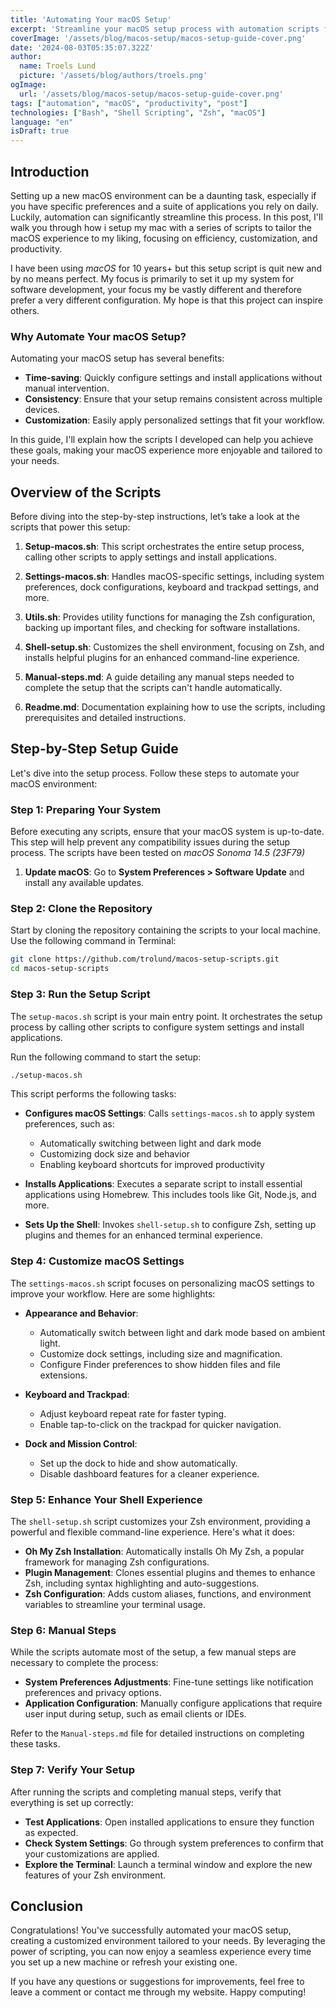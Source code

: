 ```yaml
---
title: 'Automating Your macOS Setup'
excerpt: 'Streamline your macOS setup process with automation scripts for system customization and enhanced productivity.'
coverImage: '/assets/blog/macos-setup/macos-setup-guide-cover.png'
date: '2024-08-03T05:35:07.322Z'
author:
  name: Troels Lund
  picture: '/assets/blog/authors/troels.png'
ogImage:
  url: '/assets/blog/macos-setup/macos-setup-guide-cover.png'
tags: ["automation", "macOS", "productivity", "post"]
technologies: ["Bash", "Shell Scripting", "Zsh", "macOS"]
language: "en"
isDraft: true
---
```


## Introduction

Setting up a new macOS environment can be a daunting task, especially if you have specific preferences and a suite of applications you rely on daily. Luckily, automation can significantly streamline this process. In this post, I'll walk you through how i setup my mac with a series of scripts to tailor the macOS experience to my liking, focusing on efficiency, customization, and productivity.

I have been using *macOS* for 10 years+ but this setup script is quit new and by no means perfect. My focus is primarily to set it up my system for software development, your focus my be vastly different and therefore prefer a very different configuration. My hope is that this project can inspire others.

### Why Automate Your macOS Setup?

Automating your macOS setup has several benefits:

- **Time-saving**: Quickly configure settings and install applications without manual intervention.
- **Consistency**: Ensure that your setup remains consistent across multiple devices.
- **Customization**: Easily apply personalized settings that fit your workflow.

In this guide, I'll explain how the scripts I developed can help you achieve these goals, making your macOS experience more enjoyable and tailored to your needs.

## Overview of the Scripts

Before diving into the step-by-step instructions, let’s take a look at the scripts that power this setup:

1. **Setup-macos.sh**: This script orchestrates the entire setup process, calling other scripts to apply settings and install applications.

2. **Settings-macos.sh**: Handles macOS-specific settings, including system preferences, dock configurations, keyboard and trackpad settings, and more.

3. **Utils.sh**: Provides utility functions for managing the Zsh configuration, backing up important files, and checking for software installations.

4. **Shell-setup.sh**: Customizes the shell environment, focusing on Zsh, and installs helpful plugins for an enhanced command-line experience.

5. **Manual-steps.md**: A guide detailing any manual steps needed to complete the setup that the scripts can't handle automatically.

6. **Readme.md**: Documentation explaining how to use the scripts, including prerequisites and detailed instructions.

## Step-by-Step Setup Guide

Let's dive into the setup process. Follow these steps to automate your macOS environment:

### Step 1: Preparing Your System

Before executing any scripts, ensure that your macOS system is up-to-date. This step will help prevent any compatibility issues during the setup process. The scripts have been tested on *macOS Sonoma 14.5 (23F79)*

1. **Update macOS**: Go to **System Preferences > Software Update** and install any available updates.

### Step 2: Clone the Repository

Start by cloning the repository containing the scripts to your local machine. Use the following command in Terminal:

```bash
git clone https://github.com/trolund/macos-setup-scripts.git
cd macos-setup-scripts
```

### Step 3: Run the Setup Script

The `setup-macos.sh` script is your main entry point. It orchestrates the setup process by calling other scripts to configure system settings and install applications.

Run the following command to start the setup:

```bash
./setup-macos.sh
```

This script performs the following tasks:

- **Configures macOS Settings**: Calls `settings-macos.sh` to apply system preferences, such as:

  - Automatically switching between light and dark mode
  - Customizing dock size and behavior
  - Enabling keyboard shortcuts for improved productivity

- **Installs Applications**: Executes a separate script to install essential applications using Homebrew. This includes tools like Git, Node.js, and more.
- **Sets Up the Shell**: Invokes `shell-setup.sh` to configure Zsh, setting up plugins and themes for an enhanced terminal experience.

### Step 4: Customize macOS Settings

The `settings-macos.sh` script focuses on personalizing macOS settings to improve your workflow. Here are some highlights:

- **Appearance and Behavior**:
  - Automatically switch between light and dark mode based on ambient light.
  - Customize dock settings, including size and magnification.
  - Configure Finder preferences to show hidden files and file extensions.

- **Keyboard and Trackpad**:
  - Adjust keyboard repeat rate for faster typing.
  - Enable tap-to-click on the trackpad for quicker navigation.

- **Dock and Mission Control**:
  - Set up the dock to hide and show automatically.
  - Disable dashboard features for a cleaner experience.

### Step 5: Enhance Your Shell Experience

The `shell-setup.sh` script customizes your Zsh environment, providing a powerful and flexible command-line experience. Here's what it does:

- **Oh My Zsh Installation**: Automatically installs Oh My Zsh, a popular framework for managing Zsh configurations.
- **Plugin Management**: Clones essential plugins and themes to enhance Zsh, including syntax highlighting and auto-suggestions.
- **Zsh Configuration**: Adds custom aliases, functions, and environment variables to streamline your terminal usage.

### Step 6: Manual Steps

While the scripts automate most of the setup, a few manual steps are necessary to complete the process:

- **System Preferences Adjustments**: Fine-tune settings like notification preferences and privacy options.
- **Application Configuration**: Manually configure applications that require user input during setup, such as email clients or IDEs.

Refer to the `Manual-steps.md` file for detailed instructions on completing these tasks.

### Step 7: Verify Your Setup

After running the scripts and completing manual steps, verify that everything is set up correctly:

- **Test Applications**: Open installed applications to ensure they function as expected.
- **Check System Settings**: Go through system preferences to confirm that your customizations are applied.
- **Explore the Terminal**: Launch a terminal window and explore the new features of your Zsh environment.

## Conclusion

Congratulations! You've successfully automated your macOS setup, creating a customized environment tailored to your needs. By leveraging the power of scripting, you can now enjoy a seamless experience every time you set up a new machine or refresh your existing one.

If you have any questions or suggestions for improvements, feel free to leave a comment or contact me through my website. Happy computing!